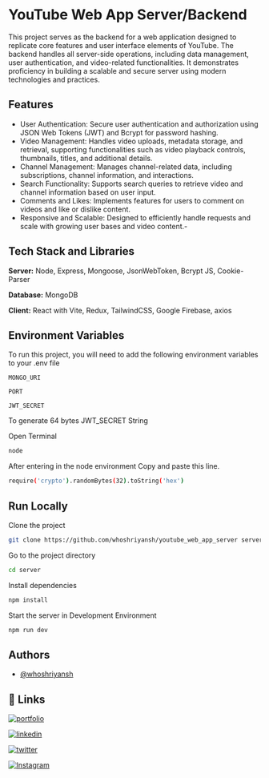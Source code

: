 
# YouTube Web App Server/Backend

This project serves as the backend for a web application designed to replicate core features and user interface elements of YouTube. The backend handles all server-side operations, including data management, user authentication, and video-related functionalities. It demonstrates proficiency in building a scalable and secure server using modern technologies and practices.


## Features

- User Authentication: Secure user authentication and authorization using JSON Web Tokens (JWT) and Bcrypt for password hashing.
- Video Management: Handles video uploads, metadata storage, and retrieval, supporting functionalities such as video playback controls, thumbnails, titles, and additional details.
- Channel Management: Manages channel-related data, including subscriptions, channel information, and interactions.
- Search Functionality: Supports search queries to retrieve video and channel information based on user input.
- Comments and Likes: Implements features for users to comment on videos and like or dislike content.
- Responsive and Scalable: Designed to efficiently handle requests and scale with growing user bases and video content.- 
## Tech Stack and Libraries

**Server:** Node, Express, Mongoose, JsonWebToken, Bcrypt JS, Cookie-Parser

**Database:** MongoDB

**Client:** React with Vite, Redux, TailwindCSS, Google Firebase, axios


## Environment Variables

To run this project, you will need to add the following environment variables to your .env file

`MONGO_URI`  

`PORT` 

`JWT_SECRET`

To generate 64 bytes JWT_SECRET String 

Open Terminal
```bash
node
```
After entering in the node environment Copy and paste this line.

```bash
require('crypto').randomBytes(32).toString('hex')
```
## Run Locally

Clone the project

```bash
git clone https://github.com/whoshriyansh/youtube_web_app_server server
```

Go to the project directory

```bash
cd server
```

Install dependencies

```bash
npm install
```

Start the server in Development Environment

```bash
npm run dev
```


## Authors

- [@whoshriyansh](https://www.linkedin.com/in/whoshriyansh/)
## 🔗 Links
[![portfolio](https://img.shields.io/badge/my_portfolio-orange?style=for-the-badge&logo=ko-fi&logoColor=white)](https://whoshriyansh.vercel.app/)

[![linkedin](https://img.shields.io/badge/LinkedIn-0A66C2.svg?style=for-the-badge&logo=LinkedIn&logoColor=white)](https://www.linkedin.com/in/whoshriyansh/)

[![twitter](https://img.shields.io/badge/X-000000.svg?style=for-the-badge&logo=X&logoColor=white)](https://x.com/whoshriyansh)

[![Instagram](https://img.shields.io/badge/Instagram-E4405F.svg?style=for-the-badge&logo=Instagram&logoColor=white)](https://www.instagram.com/whoshriyansh)
